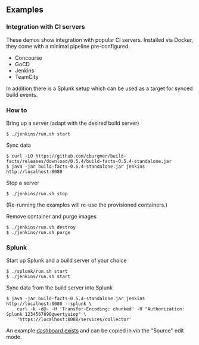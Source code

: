 ## Examples

### Integration with CI servers

These demos show integration with popular CI servers. Installed via Docker, they
come with a minimal pipeline pre-configured.

- Concourse
- GoCD
- Jenkins
- TeamCity

In addition there is a Splunk setup which can be used as a target
for synced build events.

### How to

Bring up a server (adapt with the desired build server)

    $ ./jenkins/run.sh start

Sync data

    $ curl -LO https://github.com/cburgmer/build-facts/releases/download/0.5.4/build-facts-0.5.4-standalone.jar
    $ java -jar build-facts-0.5.4-standalone.jar jenkins http://localhost:8080

Stop a server

    $ ./jenkins/run.sh stop

(Re-running the examples will re-use the provisioned containers.)

Remove container and purge images

    $ ./jenkins/run.sh destroy
    $ ./jenkins/run.sh purge


### Splunk

Start up Splunk and a build server of your choice

    $ ./splunk/run.sh start
    $ ./jenkins/run.sh start

Sync data from the build server into Splunk

    $ java -jar build-facts-0.5.4-standalone.jar jenkins http://localhost:8080 --splunk \
        curl -k -d@- -H 'Transfer-Encoding: chunked' -H "Authorization: Splunk 1234567890qwertyuiop" \
        'https://localhost:8088/services/collector'

An example [dashboard exists](./splunk/dashboard.xml) and can be copied in via the "Source" edit mode.

